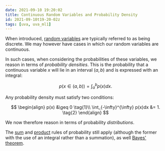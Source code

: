 ```yaml
---
date: 2021-09-10 19:20:02
title: Continuous Random Variables and Probability Density
id: 2021-09-10t19-20-02z
tags: [uva, uva_ml1]
---
```


When introduced, [random variables](./2021-09-09t11-46-21z.md) are typically
referred to as being discrete. We may however have cases in which our random
variables are continuous.

In such cases, when considering the probabilities of these variables, we reason
in terms of _probability densities_. This is the probability that a continuous
variable $x$ will lie in an interval $(a, b)$ and is expressed with an integral:

$$
p(x \in (a,b)) = \int_a^b p(x)dx.
$$

Any probability density must satisfy two conditions:

$$
\begin{align}
                          p(x) &\geq 0    \tag{1}\\
\int_{-\infty}^{\infty} p(x)dx &= 1.      \tag{2}
\end{align}
$$

We now therefore reason in terms of probability _distributions_.

The [sum](./2021-09-10t17-07-49z.md) and [product](./2021-09-10t17-47-05z.md)
rules of probability still apply (although the former with the use of an
integral rather than a summation), as well
[Bayes' theorem](./2021-09-10t18-29-28z.md).
